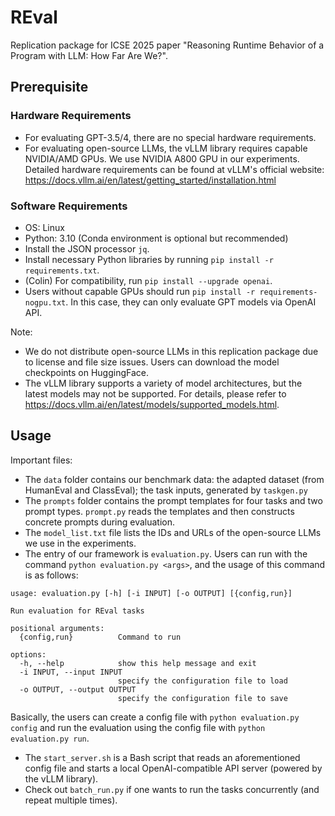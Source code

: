 # REval

Replication package for ICSE 2025 paper "Reasoning Runtime Behavior of a Program with LLM: How Far Are We?".

## Prerequisite

### Hardware Requirements

- For evaluating GPT-3.5/4, there are no special hardware requirements. 
- For evaluating open-source LLMs, the vLLM library requires capable NVIDIA/AMD GPUs. We use NVIDIA A800 GPU in our experiments. Detailed hardware requirements can be found at vLLM's official website: https://docs.vllm.ai/en/latest/getting_started/installation.html

### Software Requirements

- OS: Linux
- Python: 3.10 (Conda environment is optional but recommended)
- Install the JSON processor `jq`.
- Install necessary Python libraries by running `pip install -r requirements.txt`.
- (Colin) For compatibility, run `pip install --upgrade openai`.
- Users without capable GPUs should run `pip install -r requirements-nogpu.txt`. In this case, they can only evaluate GPT models via OpenAI API.

Note: 
- We do not distribute open-source LLMs in this replication package due to license and file size issues. Users can download the model checkpoints on HuggingFace. 
- The vLLM library supports a variety of model architectures, but the latest models may not be supported. For details, please refer to https://docs.vllm.ai/en/latest/models/supported_models.html.

## Usage

Important files:

- The `data` folder contains our benchmark data: the adapted dataset (from HumanEval and ClassEval); the task inputs, generated by `taskgen.py`
- The `prompts` folder contains the prompt templates for four tasks and two prompt types. `prompt.py` reads the templates and then constructs concrete prompts during evaluation.
- The `model_list.txt` file lists the IDs and URLs of the open-source LLMs we use in the experiments.
- The entry of our framework is `evaluation.py`. Users can run with the command `python evaluation.py <args>`, and the usage of this command is as follows:

```
usage: evaluation.py [-h] [-i INPUT] [-o OUTPUT] [{config,run}]

Run evaluation for REval tasks

positional arguments:
  {config,run}          Command to run

options:
  -h, --help            show this help message and exit
  -i INPUT, --input INPUT
                        specify the configuration file to load
  -o OUTPUT, --output OUTPUT
                        specify the configuration file to save
```

Basically, the users can create a config file with `python evaluation.py config` and run the evaluation using the config file with `python evaluation.py run`.

- The `start_server.sh` is a Bash script that reads an aforementioned config file and starts a local OpenAI-compatible API server (powered by the vLLM library).
- Check out `batch_run.py` if one wants to run the tasks concurrently (and repeat multiple times).

